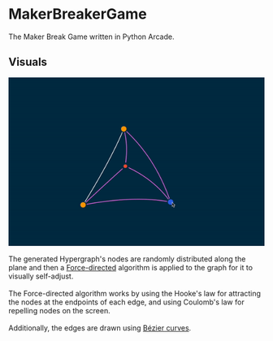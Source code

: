 # MakerBreakerGame
The Maker Break Game written in Python Arcade.

## Visuals
![](./media/demo.gif)

The generated Hypergraph's nodes are randomly distributed along the plane and then a 
[Force-directed](https://en.wikipedia.org/wiki/Force-directed_graph_drawing) algorithm
is applied to the graph for it to visually self-adjust.
<br/>
<br/>
The Force-directed algorithm works by using the Hooke's law for attracting the nodes at the endpoints of each edge, 
and using Coulomb's law for repelling nodes on the screen.
<br/>
<br/>
Additionally, the edges are drawn using [Bézier curves](https://en.wikipedia.org/wiki/B%C3%A9zier_curve).
